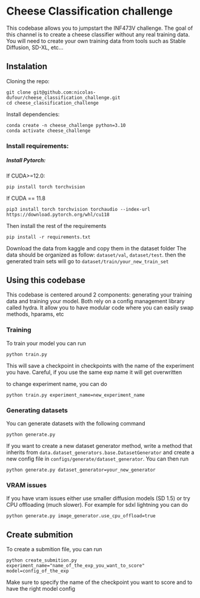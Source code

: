 # Cheese Classification challenge
This codebase allows you to jumpstart the INF473V challenge.
The goal of this channel is to create a cheese classifier without any real training data.
You will need to create your own training data from tools such as Stable Diffusion, SD-XL, etc...

## Instalation

Cloning the repo:
```
git clone git@github.com:nicolas-dufour/cheese_classification_challenge.git
cd cheese_classification_challenge
```
Install dependencies:
```
conda create -n cheese_challenge python=3.10
conda activate cheese_challenge
```
### Install requirements:
##### Install Pytorch:
If CUDA>=12.0:
```
pip install torch torchvision
```
If CUDA == 11.8
```
pip3 install torch torchvision torchaudio --index-url https://download.pytorch.org/whl/cu118 
```
Then install the rest of the requirements
```
pip install -r requirements.txt
```

Download the data from kaggle and copy them in the dataset folder
The data should be organized as follow: ```dataset/val```, ```dataset/test```. then the generated train sets will go to ```dataset/train/your_new_train_set```

## Using this codebase
This codebase is centered around 2 components: generating your training data and training your model.
Both rely on a config management library called hydra. It allow you to have modular code where you can easily swap methods, hparams, etc

### Training

To train your model you can run 

```
python train.py
```

This will save a checkpoint in checkpoints with the name of the experiment you have. Careful, if you use the same exp name it will get overwritten

to change experiment name, you can do

```
python train.py experiment_name=new_experiment_name
```

### Generating datasets
You can generate datasets with the following command

```
python generate.py
```

If you want to create a new dataset generator method, write a method that inherits from `data.dataset_generators.base.DatasetGenerator` and create a new config file in `configs/generate/dataset_generator`.
You can then run

```
python generate.py dataset_generator=your_new_generator
```

### VRAM issues
If you have vram issues either use smaller diffusion models (SD 1.5) or try CPU offloading (much slower). For example for sdxl lightning you can do

```
python generate.py image_generator.use_cpu_offload=true
```

## Create submition
To create a submition file, you can run 
```
python create_submition.py experiment_name="name_of_the_exp_you_want_to_score" model=config_of_the_exp
```

Make sure to specify the name of the checkpoint you want to score and to have the right model config
